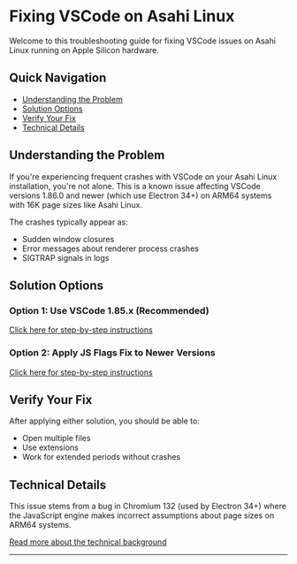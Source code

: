 # Fixing VSCode on Asahi Linux

Welcome to this troubleshooting guide for fixing VSCode issues on Asahi Linux running on Apple Silicon hardware.

## Quick Navigation

- [Understanding the Problem](#understanding-the-problem)
- [Solution Options](#solution-options)
- [Verify Your Fix](#verify-your-fix)
- [Technical Details](#technical-details)

## Understanding the Problem

If you're experiencing frequent crashes with VSCode on your Asahi Linux installation, you're not alone. This is a known issue affecting VSCode versions 1.86.0 and newer (which use Electron 34+) on ARM64 systems with 16K page sizes like Asahi Linux.

The crashes typically appear as:
- Sudden window closures
- Error messages about renderer process crashes
- SIGTRAP signals in logs

## Solution Options

### Option 1: Use VSCode 1.85.x (Recommended)

[Click here for step-by-step instructions](./solution-older-vscode.md)

### Option 2: Apply JS Flags Fix to Newer Versions

[Click here for step-by-step instructions](./solution-js-flags.md)

## Verify Your Fix

After applying either solution, you should be able to:
- Open multiple files
- Use extensions
- Work for extended periods without crashes

## Technical Details

This issue stems from a bug in Chromium 132 (used by Electron 34+) where the JavaScript engine makes incorrect assumptions about page sizes on ARM64 systems.

[Read more about the technical background](./technical-details.md)

---
